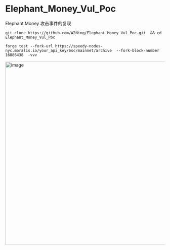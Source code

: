 # Elephant_Money_Vul_Poc
Elephant.Money 攻击事件的复现


```
git clone https://github.com/W2Ning/Elephant_Money_Vul_Poc.git  && cd Elephant_Money_Vul_Poc
```


```
forge test --fork-url https://speedy-nodes-nyc.moralis.io/your_api_key/bsc/mainnet/archive  --fork-block-number  16886438  -vvv
```


<img width="582" alt="image" src="https://user-images.githubusercontent.com/33406415/163914696-89e251b3-4c6b-4fef-b412-7c73e2643bec.png">

